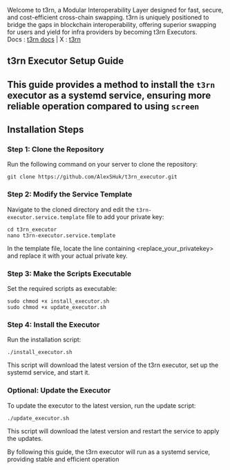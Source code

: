 Welcome to t3rn, a Modular Interoperability Layer designed for fast, secure, and cost-efficient cross-chain swapping. t3rn is uniquely positioned to bridge the gaps in blockchain interoperability, offering superior swapping for users and yield for infra providers by becoming t3rn Executors. <br>
Docs : [t3rn docs](https://docs.t3rn.io/intro) | X : [t3rn](https://x.com/t3rn_io)

## t3rn Executor Setup Guide
This guide provides a method to install the `t3rn` executor as a systemd service, ensuring more reliable operation compared to using `screen`
---

## Installation Steps

### Step 1: Clone the Repository
Run the following command on your server to clone the repository:

```
git clone https://github.com/AlexSHuk/t3rn_executor.git
```

### Step 2: Modify the Service Template
Navigate to the cloned directory and edit the `t3rn-executor.service.template` file to add your private key:
```
cd t3rn_executor
nano t3rn-executor.service.template
```
In the template file, locate the line containing <replace_your_privatekey> and replace it with your actual private key.

### Step 3: Make the Scripts Executable
Set the required scripts as executable:
```
sudo chmod +x install_executor.sh
sudo chmod +x update_executor.sh
```

### Step 4: Install the Executor
Run the installation script:
```
./install_executor.sh
```
This script will download the latest version of the t3rn executor, set up the systemd service, and start it.

### Optional: Update the Executor
To update the executor to the latest version, run the update script:
```
./update_executor.sh
```
This script will download the latest version and restart the service to apply the updates.


By following this guide, the t3rn executor will run as a systemd service, providing stable and efficient operation
